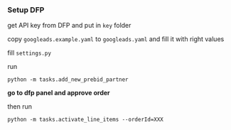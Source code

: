 ### Setup DFP


get API key from DFP and put in `key` folder

copy `googleads.example.yaml` to `googleads.yaml` and fill it with right values

fill `settings.py`

run
```
python -m tasks.add_new_prebid_partner
```

**go to dfp panel and approve order**

then run
```
python -m tasks.activate_line_items --orderId=XXX
```